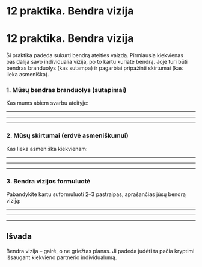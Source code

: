 # 12 praktika. Bendra vizija
# 12 praktika. Bendra vizija

Ši praktika padeda sukurti bendrą ateities vaizdą. Pirmiausia kiekvienas pasidalija savo individualia vizija, po to kartu kuriate bendrą. Joje turi būti bendras branduolys (kas sutampa) ir pagarbiai pripažinti skirtumai (kas lieka asmeniška).

### 1. Mūsų bendras branduolys (sutapimai)

Kas mums abiem svarbu ateityje:

____________________________________________________________
____________________________________________________________
____________________________________________________________

### 2. Mūsų skirtumai (erdvė asmeniškumui)

Kas lieka asmeniška kiekvienam:

____________________________________________________________
____________________________________________________________
____________________________________________________________

### 3. Bendra vizijos formuluotė

Pabandykite kartu suformuluoti 2–3 pastraipas, aprašančias jūsų bendrą viziją:

____________________________________________________________
____________________________________________________________
____________________________________________________________

## Išvada

Bendra vizija – gairė, o ne griežtas planas. Ji padeda judėti ta pačia kryptimi išsaugant kiekvieno partnerio individualumą.
